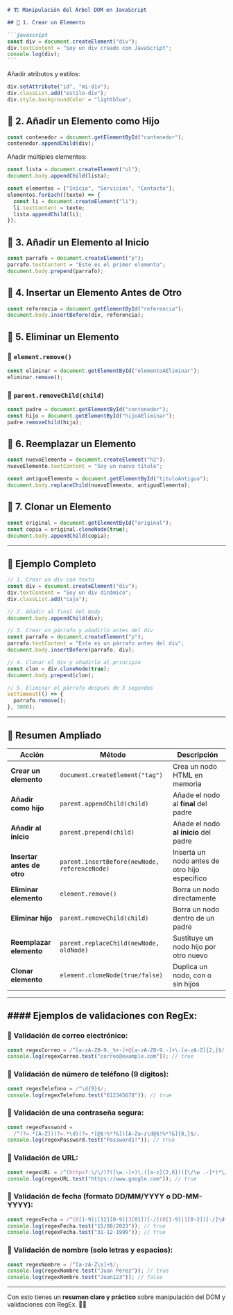 ````markdown
# 🏗️ Manipulación del Árbol DOM en JavaScript

## 📌 1. Crear un Elemento

```javascript
const div = document.createElement("div");
div.textContent = "Soy un div creado con JavaScript";
console.log(div);
```
````

Añadir atributos y estilos:

```javascript
div.setAttribute("id", "mi-div");
div.classList.add("estilo-div");
div.style.backgroundColor = "lightblue";
```

## 📌 2. Añadir un Elemento como Hijo

```javascript
const contenedor = document.getElementById("contenedor");
contenedor.appendChild(div);
```

Añadir múltiples elementos:

```javascript
const lista = document.createElement("ul");
document.body.appendChild(lista);

const elementos = ["Inicio", "Servicios", "Contacto"];
elementos.forEach((texto) => {
  const li = document.createElement("li");
  li.textContent = texto;
  lista.appendChild(li);
});
```

## 📌 3. Añadir un Elemento al Inicio

```javascript
const parrafo = document.createElement("p");
parrafo.textContent = "Este es el primer elemento";
document.body.prepend(parrafo);
```

## 📌 4. Insertar un Elemento Antes de Otro

```javascript
const referencia = document.getElementById("referencia");
document.body.insertBefore(div, referencia);
```

## 📌 5. Eliminar un Elemento

### 🔹 `element.remove()`

```javascript
const eliminar = document.getElementById("elementoAEliminar");
eliminar.remove();
```

### 🔹 `parent.removeChild(child)`

```javascript
const padre = document.getElementById("contenedor");
const hijo = document.getElementById("hijoAEliminar");
padre.removeChild(hijo);
```

## 📌 6. Reemplazar un Elemento

```javascript
const nuevoElemento = document.createElement("h2");
nuevoElemento.textContent = "Soy un nuevo título";

const antiguoElemento = document.getElementById("tituloAntiguo");
document.body.replaceChild(nuevoElemento, antiguoElemento);
```

## 📌 7. Clonar un Elemento

```javascript
const original = document.getElementById("original");
const copia = original.cloneNode(true);
document.body.appendChild(copia);
```

---

## 📌 Ejemplo Completo

```javascript
// 1. Crear un div con texto
const div = document.createElement("div");
div.textContent = "Soy un div dinámico";
div.classList.add("caja");

// 2. Añadir al final del body
document.body.appendChild(div);

// 3. Crear un párrafo y añadirlo antes del div
const parrafo = document.createElement("p");
parrafo.textContent = "Este es un párrafo antes del div";
document.body.insertBefore(parrafo, div);

// 4. Clonar el div y añadirlo al principio
const clon = div.cloneNode(true);
document.body.prepend(clon);

// 5. Eliminar el párrafo después de 3 segundos
setTimeout(() => {
  parrafo.remove();
}, 3000);
```

---

## 🎯 Resumen Ampliado

| Acción                     | Método                                        | Descripción                                   |
| -------------------------- | --------------------------------------------- | --------------------------------------------- |
| **Crear un elemento**      | `document.createElement("tag")`               | Crea un nodo HTML en memoria                  |
| **Añadir como hijo**       | `parent.appendChild(child)`                   | Añade el nodo al **final** del padre          |
| **Añadir al inicio**       | `parent.prepend(child)`                       | Añade el nodo **al inicio** del padre         |
| **Insertar antes de otro** | `parent.insertBefore(newNode, referenceNode)` | Inserta un nodo antes de otro hijo específico |
| **Eliminar elemento**      | `element.remove()`                            | Borra un nodo directamente                    |
| **Eliminar hijo**          | `parent.removeChild(child)`                   | Borra un nodo dentro de un padre              |
| **Reemplazar elemento**    | `parent.replaceChild(newNode, oldNode)`       | Sustituye un nodo hijo por otro nuevo         |
| **Clonar elemento**        | `element.cloneNode(true/false)`               | Duplica un nodo, con o sin hijos              |

---

## #### Ejemplos de validaciones con RegEx:

### 📌 Validación de correo electrónico:

```javascript
const regexCorreo = /^[a-zA-Z0-9._%+-]+@[a-zA-Z0-9.-]+\.[a-zA-Z]{2,}$/;
console.log(regexCorreo.test("correo@example.com")); // true
```

### 📌 Validación de número de teléfono (9 dígitos):

```javascript
const regexTelefono = /^\d{9}$/;
console.log(regexTelefono.test("612345678")); // true
```

### 📌 Validación de una contraseña segura:

```javascript
const regexPassword =
  /^(?=.*[A-Z])(?=.*\d)(?=.*[@$!%*?&])[A-Za-z\d@$!%*?&]{8,}$/;
console.log(regexPassword.test("Password1!")); // true
```

### 📌 Validación de URL:

```javascript
const regexURL = /^(https?:\/\/)?([\w.-]+)\.([a-z]{2,6})([\/\w .-]*)*\/?$/;
console.log(regexURL.test("https://www.google.com")); // true
```

### 📌 Validación de fecha (formato DD/MM/YYYY o DD-MM-YYYY):

```javascript
const regexFecha = /^(0[1-9]|[12][0-9]|3[01])[-/](0[1-9]|1[0-2])[-/]\d{4}$/;
console.log(regexFecha.test("15/08/2023")); // true
console.log(regexFecha.test("31-12-1999")); // true
```

### 📌 Validación de nombre (solo letras y espacios):

```javascript
const regexNombre = /^[a-zA-Z\s]+$/;
console.log(regexNombre.test("Juan Pérez")); // true
console.log(regexNombre.test("Juan123")); // false
```

---

Con esto tienes un **resumen claro y práctico** sobre manipulación del DOM y validaciones con RegEx. 🎯🚀

```

```
